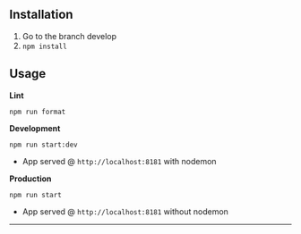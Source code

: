 ## Installation
1. Go to the branch develop
2. `npm install`

## Usage
**Lint**

`npm run format`

**Development**

`npm run start:dev`

* App served @ `http://localhost:8181` with nodemon

**Production**

`npm run start`

* App served @ `http://localhost:8181` without nodemon

---

